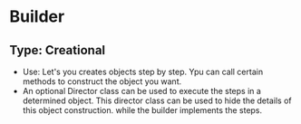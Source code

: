# Builder
## Type: Creational
* Use: Let's you creates objects step by step. Ypu can call certain methods to construct the object you want.
* An optional Director class can be used to execute the steps in a determined object. This director class can be used to hide the details of this object construction. while the builder implements the steps.